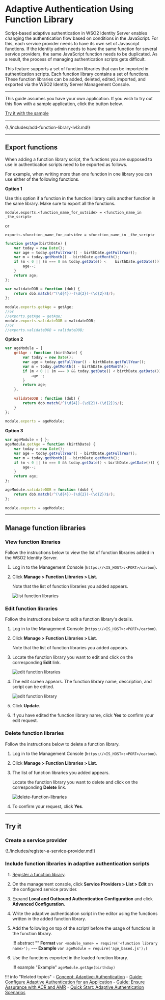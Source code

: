 # Adaptive Authentication Using Function Library

Script-based adaptive authentication in WSO2 Identity Server enables changing the 
authentication flow based on conditions in the JavaScript. For this, each service provider 
needs to have its own set of Javascript functions. If the identity admin needs to have 
the same function for several service providers, the same JavaScript function needs to be 
duplicated. As a result, the process of managing authentication scripts gets difficult.

This feature supports a set of function libraries that can be imported in authentication 
scripts. Each function library contains a set of functions. These function libraries can be 
added, deleted, edited, imported, and exported via the WSO2 Identity Server Management Console.

----

This guide assumes you have your own application. If you wish to try out this flow with a sample application, click the button below. 

<a class="samplebtn_a" href="{{base_path}}/quick-starts/adaptive-auth-with-function-lib-sample"   rel="nofollow noopener">Try it with the sample</a>

----

{!./includes/add-function-library-lvl3.md!}

----

## Export functions

When adding a function library script, the functions you are supposed to use in authentication 
scripts need to be exported as follows.

For example, when writing more than one function in one library you can use either of the following functions.

**Option 1**

Use this option if a function in the function library calls another function in the same library. 
Make sure to export all the functions.

```
module.exports.<function_name_for_outside> = <function_name_in _the_script>
```

or

```
exports.<function_name_for_outside> = <function_name_in _the_script>
```

```javascript
function getAge(birthDate) {
    var today = new Date();
    var age = today.getFullYear() - birthDate.getFullYear();
    var m = today.getMonth() - birthDate.getMonth();
    if (m < 0 || (m === 0 && today.getDate() <    birthDate.getDate())) {
        age--;
    }
    return age;
};

var validateDOB = function (dob) {
    return dob.match(/^(\d{4})-(\d{2})-(\d{2})$/);
};
    
module.exports.getAge = getAge;
//or 
//exports.getAge = getAge;
module.exports.validateDOB = validateDOB;
//or
//exports.validateDOB = validateDOB;
```

**Option 2**

```javascript
var ageModule = {
    getAge : function (birthDate) {
        var today = new Date();
        var age = today.getFullYear() - birthDate.getFullYear();
        var m = today.getMonth() - birthDate.getMonth();
        if (m < 0 || (m === 0 && today.getDate() < birthDate.getDate())) {
            age--;
        }
        return age;
    },
    
    validateDOB : function (dob) {
        return dob.match(/^(\d{4})-(\d{2})-(\d{2})$/);
    }
};
    
module.exports = ageModule;
```


**Option 3**

```javascript
var ageModule = { };
ageModule.getAge = function (birthDate) {
    var today = new Date();
    var age = today.getFullYear() - birthDate.getFullYear();
    var m = today.getMonth() - birthDate.getMonth();
    if (m < 0 || (m === 0 && today.getDate() < birthDate.getDate())) {
        age--;
    }
    return age;
};

ageModule.validateDOB = function (dob) {
    return dob.match(/^(\d{4})-(\d{2})-(\d{2})$/);
};
    
module.exports = ageModule;
```

----

## Manage function libraries

### View function libraries
Follow the instructions below to view the list of function libraries added in the WSO2 Identity Server.

1. Log in to the Management Console (`https://<IS_HOST>:<PORT>/carbon`). 

2. Click **Manage > Function Libraries > List**. 

    Note that the list of function libraries you added appears.

    ![list function libraries]({{base_path}}/assets/img/guides/list-function-libraries.png)


### Edit function libraries

Follow the instructions below to edit a function library's details.

1. Log in to the Management Console (`https://<IS_HOST>:<PORT>/carbon`).

2.  Click **Manage > Function Libraries > List**.

    Note that the list of function libraries you added appears.

3.  Locate the function library you want to edit and click on the corresponding **Edit** link.

    ![edit function libraries]({{base_path}}/assets/img/guides/edit-function-libraries.png)

4. The edit screen appears. The function library name, description, and script can be edited.

    ![edit function library]({{base_path}}/assets/img/guides/edit-function-library.png)

5. Click **Update**.

6. If you have edited the function library name, click **Yes** to confirm your edit request.


### Delete function libraries

Follow the instructions below to delete a function library.

1. Log in to the Management Console (`https://<IS_HOST>:<PORT>/carbon`).

2. Click **Manage > Function Libraries > List**.

3. The list of function libraries you added appears.

    Locate the function library you want to delete and click on the corresponding **Delete** link.

    ![delete-function-libraries]({{base_path}}/assets/img/guides/delete-function-libraries.png)

4. To confirm your request, click **Yes**.

-----
## Try it

### Create a service provider

{!./includes/register-a-service-provider.md!}

### Include function libraries in adaptive authentication scripts

1. [Register a function library](#add-a-function-library).

2. On the management console, click **Service Providers > List > Edit** on the configured service provider.

3. Expand **Local and Outbound Authentication Configuration** and click **Advanced Configuration**.

4. Write the adaptive authentication script in the editor using the functions written in the added function library.

5. Add the following on top of the script/ before the usage of functions in the function library.

    !!! abstract ""
        **Format**
        ```
        var <module_name> = require('<function library name>');
        ```
        ---
        **Example**
        ```
        var ageModule = require('age_based.js');)
        ```

6. Use the functions exported in the loaded function library.
    
    !!! example "Example"
        ```
        ageModule.getAge(birthday)
        ```
    
!!! info "Related topics"
    - [Concept: Adaptive-Authentication]({{base_path}}/references/concepts/authentication/adaptive-authentication)
    - [Guide: Configure Adaptive Authentication for an Application]({{base_path}}/guides/adaptive-auth/configure-adaptive-auth)
    - [Guide: Ensure Assurance with ACR and AMR]({{base_path}}/guides/adaptive-auth/work-with-acr-amr)
    - [Quick Start: Adaptive Authentication Scenarios]({{base_path}}/quick-starts/adaptive-auth-overview)

